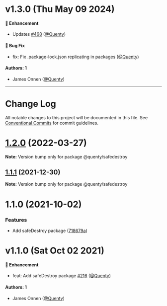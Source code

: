 # v1.3.0 (Thu May 09 2024)

#### 🚀 Enhancement

- Updates [#468](https://github.com/Quenty/NevermoreEngine/pull/468) ([@Quenty](https://github.com/Quenty))

#### 🐛 Bug Fix

- fix: Fix .package-lock.json replicating in packages ([@Quenty](https://github.com/Quenty))

#### Authors: 1

- James Onnen ([@Quenty](https://github.com/Quenty))

---

# Change Log

All notable changes to this project will be documented in this file.
See [Conventional Commits](https://conventionalcommits.org) for commit guidelines.

# [1.2.0](https://github.com/Quenty/NevermoreEngine/compare/@quenty/safedestroy@1.1.1...@quenty/safedestroy@1.2.0) (2022-03-27)

**Note:** Version bump only for package @quenty/safedestroy





## [1.1.1](https://github.com/Quenty/NevermoreEngine/compare/@quenty/safedestroy@1.1.0...@quenty/safedestroy@1.1.1) (2021-12-30)

**Note:** Version bump only for package @quenty/safedestroy





# 1.1.0 (2021-10-02)


### Features

* Add safeDestroy package ([718679a](https://github.com/Quenty/NevermoreEngine/commit/718679ad355cf7b9652ceff9ebc430666f01ec75))





# v1.1.0 (Sat Oct 02 2021)

#### 🚀 Enhancement

- feat: Add safeDestroy package [#216](https://github.com/Quenty/NevermoreEngine/pull/216) ([@Quenty](https://github.com/Quenty))

#### Authors: 1

- James Onnen ([@Quenty](https://github.com/Quenty))
